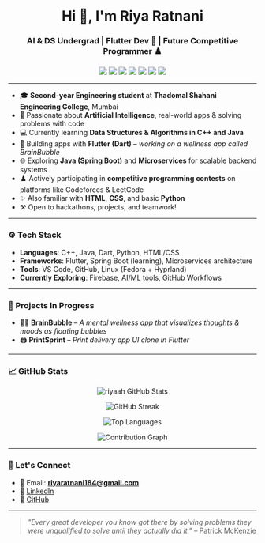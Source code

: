 <h1 align="center">Hi 👋, I'm Riya Ratnani</h1>
<h3 align="center">AI & DS Undergrad | Flutter Dev 🚀 | Future Competitive Programmer ♟️</h3>

<p align="center">
  <img src="https://img.shields.io/badge/C++-blue.svg" />
  <img src="https://img.shields.io/badge/Java-ED8B00?logo=java&logoColor=white" />
  <img src="https://img.shields.io/badge/Dart-0175C2?logo=dart&logoColor=white" />
  <img src="https://img.shields.io/badge/Flutter-02569B?logo=flutter&logoColor=white" />
  <img src="https://img.shields.io/badge/Spring%20Boot-6DB33F?logo=springboot&logoColor=white" />
  <img src="https://img.shields.io/badge/Firebase-FFCA28?logo=firebase&logoColor=black" />
  <img src="https://img.shields.io/badge/Linux-Fedora-294172?logo=fedora&logoColor=white" />
</p>

---

- 🎓 **Second-year Engineering student** at **Thadomal Shahani Engineering College**, Mumbai  
- 🧠 Passionate about **Artificial Intelligence**, real-world apps & solving problems with code  
- 💻 Currently learning **Data Structures & Algorithms in C++ and Java**  
- 📱 Building apps with **Flutter (Dart)** – *working on a wellness app called BrainBubble*  
- 🌐 Exploring **Java (Spring Boot)** and **Microservices** for scalable backend systems  
- ♟️ Actively participating in **competitive programming contests** on platforms like Codeforces & LeetCode  
- ✨ Also familiar with **HTML**, **CSS**, and basic **Python**  
- ⚒️ Open to hackathons, projects, and teamwork!

---

### ⚙️ Tech Stack
- **Languages**: C++, Java, Dart, Python, HTML/CSS  
- **Frameworks**: Flutter, Spring Boot (learning), Microservices architecture  
- **Tools**: VS Code, GitHub, Linux (Fedora + Hyprland)  
- **Currently Exploring**: Firebase, AI/ML tools, GitHub Workflows  

---

### 🚀 Projects In Progress
- 🧘‍♀️ **BrainBubble** – *A mental wellness app that visualizes thoughts & moods as floating bubbles*  
- 🖨️ **PrintSprint** – *Print delivery app UI clone in Flutter*

---

### 📈 GitHub Stats
<p align="center">
  <img src="https://github-readme-stats.vercel.app/api?username=riyaah&show_icons=true&theme=radical" alt="riyaah GitHub Stats" />
</p>

<p align="center">
  <img src="https://github-readme-streak-stats.herokuapp.com/?user=riyaah&theme=radical" alt="GitHub Streak" />
</p>

<p align="center">
  <img src="https://github-readme-stats.vercel.app/api/top-langs/?username=riyaah&layout=compact&theme=radical" alt="Top Languages" />
</p>

<p align="center">
  <img src="https://github-readme-activity-graph.cyclic.app/graph?username=riyaah&theme=radical" alt="Contribution Graph" />
</p>

---

### 🤝 Let's Connect
- 📧 Email: **riyaratnani184@gmail.com**  
- 🔗 [LinkedIn](https://www.linkedin.com/in/riya-ratnani/)  
- 🐙 [GitHub](https://github.com/riyaah)

---

> *"Every great developer you know got there by solving problems they were unqualified to solve until they actually did it."* – Patrick McKenzie
